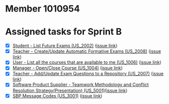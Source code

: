 # Member 1010954

# Assigned tasks for Sprint B

- [x] [Student - List Future Exams (US_2002)](../us_2002/README.md) ([issue link][i18])
- [x] [Teacher - Create/Update Automatic Formative Exams (US_2008)](../us_2008/README.md) ([issue link][i19])
- [x] [User - List all the courses that are available to me (US_1006)](../us_1006/README.md) ([issue link][i29])
- [x] [Manager - Open/Close Course (US_1004)](../us_1004/README.md) ([issue link][i30])
- [x] [Teacher - Add/Update Exam Questions to a Repository (US_2007)](../us_2007/README.md) ([issue link][i37])
- [x] [Software Product Supplier - Teamwork Methodology and Conflict Resolution Strategy(Presentation) (US_5001)](../us_5001/README.md)([issue link][i40])
- [x] [SBP Message Codes (US_3001)](../us_3001/README.md) ([issue link][i49])

[i18]: https://github.com/Departamento-de-Engenharia-Informatica/sem4pi-22-23-9/issues/18
[i19]: https://github.com/Departamento-de-Engenharia-Informatica/sem4pi-22-23-9/issues/19
[i29]: https://github.com/Departamento-de-Engenharia-Informatica/sem4pi-22-23-9/issues/29
[i30]: https://github.com/Departamento-de-Engenharia-Informatica/sem4pi-22-23-9/issues/30
[i37]: https://github.com/Departamento-de-Engenharia-Informatica/sem4pi-22-23-9/issues/37
[i40]: https://github.com/Departamento-de-Engenharia-Informatica/sem4pi-22-23-9/issues/40
[i49]: https://github.com/Departamento-de-Engenharia-Informatica/sem4pi-22-23-9/issues/49
